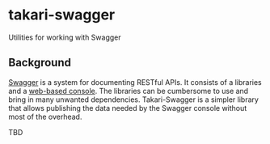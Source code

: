 # takari-swagger

Utilities for working with Swagger

## Background

[Swagger](http://swagger.io/) is a system for documenting RESTful APIs. It consists of a libraries and a [web-based console](http://swagger.io/swagger-ui/). The libraries can be cumbersome to use and bring in many unwanted dependencies. Takari-Swagger is a simpler library that allows publishing the data needed by the Swagger console without most of the overhead.

TBD

